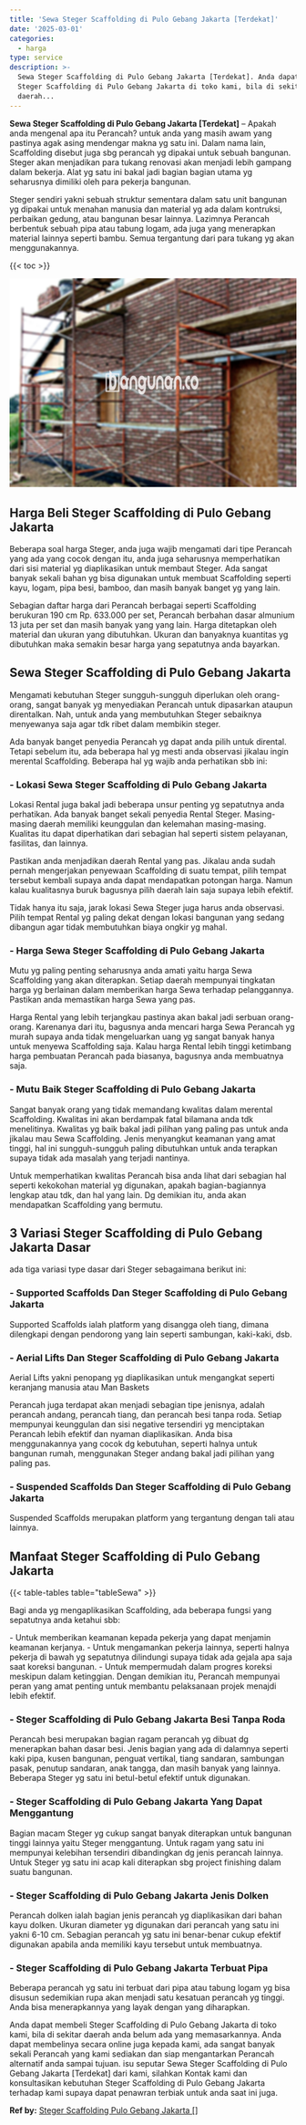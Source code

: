 ```yaml
---
title: 'Sewa Steger Scaffolding di Pulo Gebang Jakarta [Terdekat]'
date: '2025-03-01'
categories:
  - harga
type: service
description: >-
  Sewa Steger Scaffolding di Pulo Gebang Jakarta [Terdekat]. Anda dapat membeli
  Steger Scaffolding di Pulo Gebang Jakarta di toko kami, bila di sekitar
  daerah...
---
```


**Sewa Steger Scaffolding di Pulo Gebang Jakarta \[Terdekat\]** – Apakah anda mengenal apa itu Perancah? untuk anda yang masih awam yang pastinya agak asing mendengar makna yg satu ini. Dalam nama lain, Scaffolding disebut juga sbg perancah yg dipakai untuk sebuah bangunan. Steger akan menjadikan para tukang renovasi akan menjadi lebih gampang dalam bekerja. Alat yg satu ini bakal jadi bagian bagian utama yg seharusnya dimiliki oleh para pekerja bangunan.

Steger sendiri yakni sebuah struktur sementara dalam satu unit bangunan yg dipakai untuk menahan manusia dan material yg ada dalam kontruksi, perbaikan gedung, atau bangunan besar lainnya. Lazimnya Perancah berbentuk sebuah pipa atau tabung logam, ada juga yang menerapkan material lainnya seperti bambu. Semua tergantung dari para tukang yg akan menggunakannya.

{{< toc >}}

![Sewa Steger Scaffolding di Pulo Gebang Jakarta [Terdekat]](/images/sewa-scaffolding-steger-20.png)

## Harga Beli Steger Scaffolding di Pulo Gebang Jakarta

Beberapa soal harga Steger, anda juga wajib mengamati dari tipe Perancah yang ada yang cocok dengan itu, anda juga seharusnya memperhatikan dari sisi material yg diaplikasikan untuk membaut Steger. Ada sangat banyak sekali bahan yg bisa digunakan untuk membuat Scaffolding seperti kayu, logam, pipa besi, bamboo, dan masih banyak banget yg yang lain.

Sebagian daftar harga dari Perancah berbagai seperti Scaffolding berukuran 190 cm Rp. 633.000 per set, Perancah berbahan dasar almunium 13 juta per set dan masih banyak yang yang lain. Harga ditetapkan oleh material dan ukuran yang dibutuhkan. Ukuran dan banyaknya kuantitas yg dibutuhkan maka semakin besar harga yang sepatutnya anda bayarkan.

## Sewa Steger Scaffolding di Pulo Gebang Jakarta

Mengamati kebutuhan Steger sungguh-sungguh diperlukan oleh orang-orang, sangat banyak yg menyediakan Perancah untuk dipasarkan ataupun direntalkan. Nah, untuk anda yang membutuhkan Steger sebaiknya menyewanya saja agar tdk ribet dalam membikin steger.

Ada banyak banget penyedia Perancah yg dapat anda pilih untuk dirental. Tetapi sebelum itu, ada beberapa hal yg mesti anda observasi jikalau ingin merental Scaffolding. Beberapa hal yg wajib anda perhatikan sbb ini:

### \- Lokasi Sewa Steger Scaffolding di Pulo Gebang Jakarta

Lokasi Rental juga bakal jadi beberapa unsur penting yg sepatutnya anda perhatikan. Ada banyak banget sekali penyedia Rental Steger. Masing-masing daerah memiliki keunggulan dan kelemahan masing-masing. Kualitas itu dapat diperhatikan dari sebagian hal seperti sistem pelayanan, fasilitas, dan lainnya.

Pastikan anda menjadikan daerah Rental yang pas. Jikalau anda sudah pernah mengerjakan penyewaan Scaffolding di suatu tempat, pilih tempat tersebut kembali supaya anda dapat mendapatkan potongan harga. Namun kalau kualitasnya buruk bagusnya pilih daerah lain saja supaya lebih efektif.

Tidak hanya itu saja, jarak lokasi Sewa Steger juga harus anda observasi. Pilih tempat Rental yg paling dekat dengan lokasi bangunan yang sedang dibangun agar tidak membutuhkan biaya ongkir yg mahal.

### \- Harga Sewa Steger Scaffolding di Pulo Gebang Jakarta

Mutu yg paling penting seharusnya anda amati yaitu harga Sewa Scaffolding yang akan diterapkan. Setiap daerah mempunyai tingkatan harga yg berlainan dalam memberikan harga Sewa terhadap pelanggannya. Pastikan anda memastikan harga Sewa yang pas.

Harga Rental yang lebih terjangkau pastinya akan bakal jadi serbuan orang-orang. Karenanya dari itu, bagusnya anda mencari harga Sewa Perancah yg murah supaya anda tidak mengeluarkan uang yg sangat banyak hanya untuk menyewa Scaffolding saja. Kalau harga Rental lebih tinggi ketimbang harga pembuatan Perancah pada biasanya, bagusnya anda membuatnya saja.

### \- Mutu Baik Steger Scaffolding di Pulo Gebang Jakarta

Sangat banyak orang yang tidak memandang kwalitas dalam merental Scaffolding. Kwalitas ini akan berdampak fatal bilamana anda tdk menelitinya. Kwalitas yg baik bakal jadi pilihan yang paling pas untuk anda jikalau mau Sewa Scaffolding. Jenis menyangkut keamanan yang amat tinggi, hal ini sungguh-sungguh paling dibutuhkan untuk anda terapkan supaya tidak ada masalah yang terjadi nantinya.

Untuk memperhatikan kwalitas Perancah bisa anda lihat dari sebagian hal seperti kekokohan material yg digunakan, apakah bagian-bagiannya lengkap atau tdk, dan hal yang lain. Dg demikian itu, anda akan mendapatkan Scaffolding yang bermutu.

## 3 Variasi Steger Scaffolding di Pulo Gebang Jakarta Dasar

ada tiga variasi type dasar dari Steger sebagaimana berikut ini:

### \- Supported Scaffolds Dan Steger Scaffolding di Pulo Gebang Jakarta

Supported Scaffolds ialah platform yang disangga oleh tiang, dimana dilengkapi dengan pendorong yang lain seperti sambungan, kaki-kaki, dsb.

### \- Aerial Lifts Dan Steger Scaffolding di Pulo Gebang Jakarta

Aerial Lifts yakni penopang yg diaplikasikan untuk mengangkat seperti keranjang manusia atau Man Baskets

Perancah juga terdapat akan menjadi sebagian tipe jenisnya, adalah perancah andang, perancah tiang, dan perancah besi tanpa roda. Setiap mempunyai keunggulan dan sisi negative tersendiri yg menciptakan Perancah lebih efektif dan nyaman diaplikasikan. Anda bisa menggunakannya yang cocok dg kebutuhan, seperti halnya untuk bangunan rumah, menggunakan Steger andang bakal jadi pilihan yang paling pas.

### \- Suspended Scaffolds Dan Steger Scaffolding di Pulo Gebang Jakarta

Suspended Scaffolds merupakan platform yang tergantung dengan tali atau lainnya.

## Manfaat Steger Scaffolding di Pulo Gebang Jakarta

{{< table-tables table="tableSewa" >}}

Bagi anda yg mengaplikasikan Scaffolding, ada beberapa fungsi yang sepatutnya anda ketahui sbb:

\- Untuk memberikan keamanan kepada pekerja yang dapat menjamin keamanan kerjanya. - Untuk mengamankan pekerja lainnya, seperti halnya pekerja di bawah yg sepatutnya dilindungi supaya tidak ada gejala apa saja saat koreksi bangunan. - Untuk mempermudah dalam progres koreksi meskipun dalam ketinggian. Dengan demikian itu, Perancah mempunyai peran yang amat penting untuk membantu pelaksanaan projek menajdi lebih efektif.

### \- Steger Scaffolding di Pulo Gebang Jakarta Besi Tanpa Roda

Perancah besi merupakan bagian ragam perancah yg dibuat dg menerapkan bahan dasar besi. Jenis bagian yang ada di dalamnya seperti kaki pipa, kusen bangunan, penguat vertikal, tiang sandaran, sambungan pasak, penutup sandaran, anak tangga, dan masih banyak yang lainnya. Beberapa Steger yg satu ini betul-betul efektif untuk digunakan.

### \- Steger Scaffolding di Pulo Gebang Jakarta Yang Dapat Menggantung

Bagian macam Steger yg cukup sangat banyak diterapkan untuk bangunan tinggi lainnya yaitu Steger menggantung. Untuk ragam yang satu ini mempunyai kelebihan tersendiri dibandingkan dg jenis perancah lainnya. Untuk Steger yg satu ini acap kali diterapkan sbg project finishing dalam suatu bangunan.

### \- Steger Scaffolding di Pulo Gebang Jakarta Jenis Dolken

Perancah dolken ialah bagian jenis perancah yg diaplikasikan dari bahan kayu dolken. Ukuran diameter yg digunakan dari perancah yang satu ini yakni 6-10 cm. Sebagian perancah yg satu ini benar-benar cukup efektif digunakan apabila anda memiliki kayu tersebut untuk membuatnya.

### \- Steger Scaffolding di Pulo Gebang Jakarta Terbuat Pipa

Beberapa perancah yg satu ini terbuat dari pipa atau tabung logam yg bisa disusun sedemikian rupa akan menjadi satu kesatuan perancah yg tinggi. Anda bisa menerapkannya yang layak dengan yang diharapkan.

Anda dapat membeli Steger Scaffolding di Pulo Gebang Jakarta di toko kami, bila di sekitar daerah anda belum ada yang memasarkannya. Anda dapat membelinya secara online juga kepada kami, ada sangat banyak sekali Perancah yang kami sediakan dan siap mengantarkan Perancah alternatif anda sampai tujuan. isu seputar Sewa Steger Scaffolding di Pulo Gebang Jakarta \[Terdekat\] dari kami, silahkan Kontak kami dan konsultasikan kebutuhan Steger Scaffolding di Pulo Gebang Jakarta terhadap kami supaya dapat penawran terbiak untuk anda saat ini juga.

**Ref by:** [Steger Scaffolding Pulo Gebang Jakarta []](https://id.wikipedia.org/wiki/Steger)
